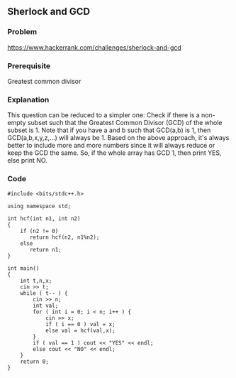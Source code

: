 ## Sherlock and GCD

### Problem
https://www.hackerrank.com/challenges/sherlock-and-gcd
### Prerequisite
Greatest common divisor
### Explanation
This question can be reduced to a simpler one: Check if there is a non-empty subset such that the Greatest Common Divisor (GCD) of the whole subset is 1. 
Note that if you have a and b such that GCD(a,b) is 1, then GCD(a,b,x,y,z,...)  will always be 1. 
Based on the above approach, it's always better to include more and more numbers since it will always reduce or keep the GCD the same. So, if the whole array has GCD 1, then print YES, else print NO.
### Code
```
#include <bits/stdc++.h>

using namespace std;

int hcf(int n1, int n2)
{
    if (n2 != 0)
       return hcf(n2, n1%n2);
    else 
       return n1;
}

int main()
{
    int t,n,x;
    cin >> t;
    while ( t-- ) {
        cin >> n;
        int val;
        for ( int i = 0; i < n; i++ ) {
            cin >> x;
            if ( i == 0 ) val = x;
            else val = hcf(val,x);
        }
        if ( val == 1 ) cout << "YES" << endl;
        else cout << "NO" << endl;
    }
    return 0;
}
```
